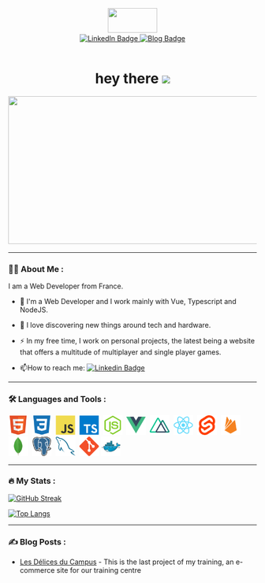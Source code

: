 <div id="header" align="center">
  <img src="https://i.imgur.com/nsSYjrW.jpeg" width="100" height="50" />
  <div id="badges">
    <a href="https://www.linkedin.com/in/jordanbiesmans/">
      <img src="https://img.shields.io/badge/My_LinkedIn-blue?style=flat-square" alt="LinkedIn Badge"/>
    </a>
    <a href="https://www.iotactile.com">
      <img src="https://img.shields.io/badge/My_Blog-yellow?style=flat-square" alt="Blog Badge"/>
    </a>
  </div>
  <img src="https://komarev.com/ghpvc/?username=ioTactile&style=flat-square&color=blue" alt=""/>
  <h1>
    hey there
    <img src="https://media.giphy.com/media/hvRJCLFzcasrR4ia7z/giphy.gif" width="30px"/>
  </h1>
</div>

<div align="center">
  <img src="https://media.giphy.com/media/dWesBcTLavkZuG35MI/giphy.gif" width="600" height="300"/>
</div>

---

### :man_technologist: About Me :

I am a Web Developer from France.

- :telescope: I'm a Web Developer and I work mainly with Vue, Typescript and NodeJS.

- :seedling: I love discovering new things around tech and hardware.

- :zap: In my free time, I work on personal projects, the latest being a website that offers a multitude of multiplayer and single player games.

- :mailbox:How to reach me: [![Linkedin Badge](https://img.shields.io/badge/-Jordan-blue?style=flat&logo=Linkedin&logoColor=white)](https://www.linkedin.com/in/jordanbiesmans/)

---

### :hammer_and_wrench: Languages and Tools :

<div>
  <img src="https://github.com/devicons/devicon/blob/master/icons/html5/html5-original.svg" title="HTML5" alt="HTML" width="40" height="40"/>&nbsp;
  <img src="https://github.com/devicons/devicon/blob/master/icons/css3/css3-plain.svg"  title="CSS3" alt="CSS" width="40" height="40"/>&nbsp;
  <img src="https://github.com/devicons/devicon/blob/master/icons/javascript/javascript-original.svg" title="JavaScript" alt="JavaScript" width="40" height="40"/>&nbsp;
  <img src="https://github.com/devicons/devicon/blob/master/icons/typescript/typescript-original.svg" title="TypeScript" alt="TypeScript" width="40" height="40"/>&nbsp;
  <img src="https://github.com/devicons/devicon/blob/master/icons/nodejs/nodejs-original.svg" title="NodeJS" alt="NodeJS" width="40" height="40"/>&nbsp;
  <img src="https://github.com/devicons/devicon/blob/master/icons/vuejs/vuejs-original.svg" title="VueJS" alt="VueJS" width="40" height="40"/>&nbsp;
  <img src="https://github.com/devicons/devicon/blob/master/icons/nuxtjs/nuxtjs-original.svg" title="NuxtJS" alt="NuxtJS" width="40" height="40"/>&nbsp;
  <img src="https://github.com/devicons/devicon/blob/master/icons/react/react-original.svg" title="React" alt="React" width="40" height="40"/>&nbsp;
  <img src="https://github.com/devicons/devicon/blob/master/icons/svelte/svelte-original.svg" title="Svelte" alt="Svelte" width="40" height="40"/>&nbsp;
  <img src="https://github.com/devicons/devicon/blob/master/icons/firebase/firebase-plain.svg" title="Firebase" alt="Firebase" width="40" height="40"/>&nbsp;
  <img src="https://github.com/devicons/devicon/blob/master/icons/mongodb/mongodb-original.svg" title="MongoDB" alt="MongoDB" width="40" height="40"/>&nbsp;
  <img src="https://github.com/devicons/devicon/blob/master/icons/postgresql/postgresql-original.svg" title="PostgreSQL" alt="PostgreSQL" width="40" height="40"/>&nbsp;
  <img src="https://github.com/devicons/devicon/blob/master/icons/mysql/mysql-original.svg" title="MySQL" alt="MySQL" width="40" height="40"/>&nbsp;
  <img src="https://github.com/devicons/devicon/blob/master/icons/git/git-original.svg" title="Git" **alt="Git" width="40" height="40"/>
  <img src="https://github.com/devicons/devicon/blob/master/icons/docker/docker-original.svg" title="Docker" **alt="Docker" width="40" height="40"/>
</div>

---

### :fire: My Stats :

[![GitHub Streak](http://github-readme-streak-stats.herokuapp.com?user=ioTactile&theme=dark&background=000000)](https://git.io/streak-stats)

[![Top Langs](https://github-readme-stats.vercel.app/api/top-langs/?username=ioTactile&layout=compact&theme=vision-friendly-dark)](https://github.com/anuraghazra/github-readme-stats)

---

### :writing_hand: Blog Posts :

- [Les Délices du Campus](https://www.iotactile.com/articles/les-delices-du-campus-egeivkuiqinut5d9siad) - This is the last project of my training, an e-commerce site for our training centre

